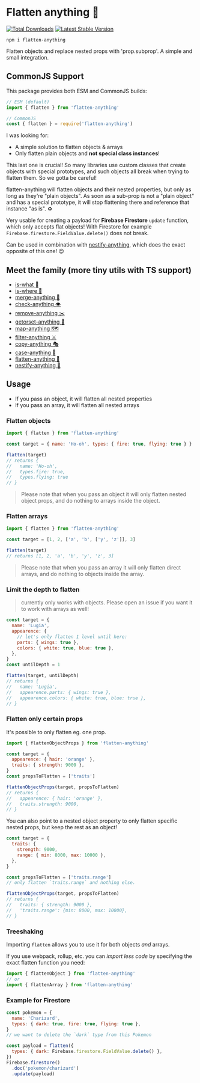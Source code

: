 # Flatten anything 🏏

<a href="https://www.npmjs.com/package/flatten-anything"><img src="https://img.shields.io/npm/v/flatten-anything.svg" alt="Total Downloads"></a>
<a href="https://www.npmjs.com/package/flatten-anything"><img src="https://img.shields.io/npm/dw/flatten-anything.svg" alt="Latest Stable Version"></a>

```
npm i flatten-anything
```

Flatten objects and replace nested props with 'prop.subprop'. A simple and small integration.

## CommonJS Support

This package provides both ESM and CommonJS builds:

```js
// ESM (default)
import { flatten } from 'flatten-anything'

// CommonJS
const { flatten } = require('flatten-anything')
```

I was looking for:

- A simple solution to flatten objects & arrays
- Only flatten plain objects and **not special class instances**!

This last one is crucial! So many libraries use custom classes that create objects with special prototypes, and such objects all break when trying to flatten them. So we gotta be careful!

flatten-anything will flatten objects and their nested properties, but only as long as they're "plain objects". As soon as a sub-prop is not a "plain object" and has a special prototype, it will stop flattening there and reference that instance "as is". ♻️

Very usable for creating a payload for **Firebase Firestore** `update` function, which only accepts flat objects! With Firestore for example `Firebase.firestore.FieldValue.delete()` does not break.

Can be used in combination with [nestify-anything](https://github.com/mesqueeb/nestify-anything), which does the exact opposite of this one! 😉
## Meet the family (more tiny utils with TS support)

- [is-what 🙉](https://github.com/mesqueeb/is-what)
- [is-where 🙈](https://github.com/mesqueeb/is-where)
- [merge-anything 🥡](https://github.com/mesqueeb/merge-anything)
- [check-anything 👁](https://github.com/mesqueeb/check-anything)
- [remove-anything ✂️](https://github.com/mesqueeb/remove-anything)
- [getorset-anything 🐊](https://github.com/mesqueeb/getorset-anything)
- [map-anything 🗺](https://github.com/mesqueeb/map-anything)
- [filter-anything ⚔️](https://github.com/mesqueeb/filter-anything)
- [copy-anything 🎭](https://github.com/mesqueeb/copy-anything)
- [case-anything 🐫](https://github.com/mesqueeb/case-anything)
- [flatten-anything 🏏](https://github.com/mesqueeb/flatten-anything)
- [nestify-anything 🧅](https://github.com/mesqueeb/nestify-anything)

## Usage

- If you pass an object, it will flatten all nested properties
- If you pass an array, it will flatten all nested arrays

### Flatten objects

```js
import { flatten } from 'flatten-anything'

const target = { name: 'Ho-oh', types: { fire: true, flying: true } }

flatten(target)
// returns {
//   name: 'Ho-oh',
//   types.fire: true,
//   types.flying: true
// }
```

> Please note that when you pass an object it will only flatten nested object props, and do nothing to arrays inside the object.

### Flatten arrays

```js
import { flatten } from 'flatten-anything'

const target = [1, 2, ['a', 'b', ['y', 'z']], 3]

flatten(target)
// returns [1, 2, 'a', 'b', 'y', 'z', 3]
```

> Please note that when you pass an array it will only flatten direct arrays, and do nothing to objects inside the array.

### Limit the depth to flatten

> currently only works with objects. Please open an issue if you want it to work with arrays as well!

```js
const target = {
  name: 'Lugia',
  appearence: {
    // let's only flatten 1 level until here:
    parts: { wings: true },
    colors: { white: true, blue: true },
  },
}
const untilDepth = 1

flatten(target, untilDepth)
// returns {
//   name: 'Lugia',
//   appearence.parts: { wings: true },
//   appearence.colors: { white: true, blue: true },
// }
```

### Flatten only certain props

It's possible to only flatten eg. one prop.

```js
import { flattenObjectProps } from 'flatten-anything'

const target = {
  appearence: { hair: 'orange' },
  traits: { strength: 9000 },
}
const propsToFlatten = ['traits']

flattenObjectProps(target, propsToFlatten)
// returns {
//   appearence: { hair: 'orange' },
//   traits.strength: 9000,
// }
```

You can also point to a nested object property to only flatten specific nested props, but keep the rest as an object!

```js
const target = {
  traits: {
    strength: 9000,
    range: { min: 8000, max: 10000 },
  },
}

const propsToFlatten = ['traits.range']
// only flatten `traits.range` and nothing else.

flattenObjectProps(target, propsToFlatten)
// returns {
//   traits: { strength: 9000 },
//   'traits.range': {min: 8000, max: 10000},
// }
```

### Treeshaking

Importing `flatten` allows you to use it for both objects _and_ arrays.

If you use webpack, rollup, etc. you can _import less code_ by specifying the exact flatten function you need:

```js
import { flattenObject } from 'flatten-anything'
// or
import { flattenArray } from 'flatten-anything'
```

### Example for Firestore

```js
const pokemon = {
  name: 'Charizard',
  types: { dark: true, fire: true, flying: true },
}
// we want to delete the `dark` type from this Pokemon

const payload = flatten({
  types: { dark: Firebase.firestore.FieldValue.delete() },
})
Firebase.firestore()
  .doc('pokemon/charizard')
  .update(payload)
```

